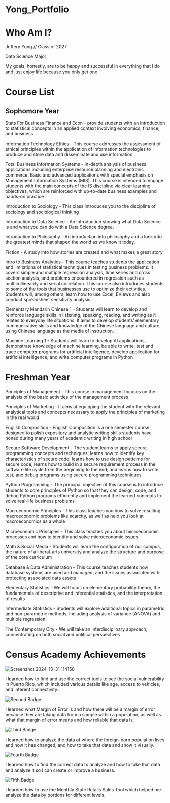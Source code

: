 # Yong_Portfolio
# Who Am I?
Jeffery Yong // Class of 2027


Data Science Major

My goals, honestly, are to be happy and successful in everything that I do and just enjoy life because you only get one

# Course List
## Sophomore Year
Stats For Business Finance and Econ - provide students with an introduction to statistical concepts in an applied context involving economics, finance, and business


Information Technology Ethics - This course addresses the assessment of ethical principles within the application of
information technologies to produce and store data and disseminate and use information.


Total Business Information Systems - In-depth analysis of business applications including enterprise resource planning and electronic
commerce. Basic and advanced applications with special emphasis on Management Information
Systems (MIS). This course is intended to engage students with the main concepts of the IS discipline via clear learning
objectives, which are reinforced with up-to-date business examples and hands-on practice


Introduction to Sociology - This class introduces you to the discipline of sociology and sociological thinking


Introduction to Data Science - An introduction showing what Data Science is and what you can do with a Data Science degree. 


Introduction to Philosophy - An introduction into philosophy and a look into the greatest minds that shaped the world as we know it today.


Fiction - A study into how stories are created and what makes a great story


Intro to Business Analytics - This course teaches students the application and limitations of statistical techniques in testing business problems. It covers simple and multiple regression analysis, time series and cross section analysis, and problems encountered in regression such as multicollinearity and serial correlation. This course also introduces students to some of the tools that businesses use to optimize their activities. Students will, among others, learn how to use Excel, EViews and also conduct spreadsheet sensitivity analysis.

Elementary Mandarin Chinese 1 - Students will learn to develop and reinforce language skills in listening, speaking, reading, and writing as it relates to everyday life situations. It aims to develop students’ elementary communicative skills and knowledge of the Chinese language and culture, using Chinese language as the media of instruction.


Machine Learning 1 - Students will learn to develop AI applications, demonstrate knowledge of machine learning, be able to write, test and trace computer programs for artificial intelligence, develop application for artificial intelligence, and write computer programs in Python 
# Freshman Year
Principles of Management - This course in management focuses on the analysis of the basic activities of the management process


Principles of Marketing -  It aims at equipping the student with the relevant analytical tools and concepts necessary to apply the principles of marketing in the real world


English Composition - English Composition is a one semester course designed to polish expository and analytic writing skills students have honed during many years of academic writing in high school


Secure Software Development - The student learns to apply secure programming concepts and techniques; learns how to identify key characteristics of secure code; learns how to use design patterns for secure code; learns how to build in a secure requirement process in the software life cycle from the beginning to the end; and learns how to write, test, and debug programs using secure programming techniques


Python Programming - The principal objective of this course is to introduce students to core principles of Python so that they can design, code, and debug Python programs efficiently and implement the learned concepts to solve real-life business problems


Macroeconomic Principles - This class teaches you how to solve resulting macroeconomic problems like scarcity, as well as help you look at macroeconomics as a whole


Microeconomic Principles - This class teaches you about microeconomic processes and how to identify and solve microeconomic issues


Math & Social Media - Students will learn the configuration of our campus, the nature of a liberal-arts university and analyze the structure and purpose of the core curriculum


Database & Data Administration - This course teaches students how database systems are used and managed, and the issues associated with protecting associated data assets


Elementary Statistics - We will focus on elementary probability theory, the fundamentals of descriptive and inferential statistics, and the interpretation of results


Intermediate Statistics - Students will explore additional topics in parametric and non-parametric methods, including analysis of variance (ANOVA) and multiple regression


The Contemporary City - We will take an interdisciplinary approach, concentrating on both social and political perspectives


# Census Academy Achievements


![Screenshot 2024-10-31 114158](https://github.com/user-attachments/assets/aa60c9b0-6d6c-4960-96e1-62791c006119)


I learned how to find and use the correct tools to see the social vulnerability in Puerto Rico, which included various details like age, access to vehicles, and interent connectivity.


![Second Badge](https://github.com/user-attachments/assets/f1b0dd08-4213-4e19-940e-5ba90a06859f)


I learned what Margin of Error is and how there will be a margin of error because they are taking data from a sample within a population, as well as what that margin of error means and how reliable that data is.


![Third Badge](https://github.com/user-attachments/assets/d9b868a8-41d4-474c-af99-bb700f62c3cd)


I learned how to analyze the data of where the foreign-born population lives and how it has changed, and how to take that data and show it visually.


![Fourth Badge](https://github.com/user-attachments/assets/0318f20f-d33e-404f-85a6-141344a90f56)


I learned how to find the correct data to analyze and how to take that data and analyze it so I can create or improve a business.


![Fifth Badge](https://github.com/user-attachments/assets/cdc3b3fd-1f35-428d-aca6-ba3c7fde40e2)


I learned how to use the Monthly State Retails Sales Tool which helped me analyze the data by portions for different levels.
















